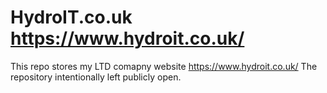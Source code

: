# HydroIT.co.uk  https://www.hydroit.co.uk/
This repo stores my LTD comapny website https://www.hydroit.co.uk/ 
The repository intentionally left publicly open.

